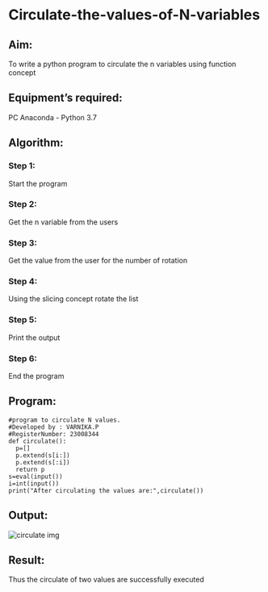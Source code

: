 # Circulate-the-values-of-N-variables
## Aim:
To write a python program to circulate the n variables using function concept
## Equipment’s required:
PC
Anaconda - Python 3.7
## Algorithm: 
### Step 1: 
Start the program
### Step 2: 
Get the n variable from the users
### Step 3: 
Get the value from the user for the number of rotation
### Step 4: 
Using the slicing concept rotate the list
### Step 5: 
Print the output
### Step 6: 
End the program

## Program:
```
#program to circulate N values.
#Developed by : VARNIKA.P
#RegisterNumber: 23008344
def circulate():
  p=[]
  p.extend(s[i:])
  p.extend(s[:i])
  return p
s=eval(input())
i=int(input())
print("After circulating the values are:",circulate())
```


## Output:


![circulate img](https://github.com/23008344/Circulate-the-values-of-N-variables/assets/145742655/fcd037fb-230a-4af1-b0aa-07abf476f04e)


## Result:
Thus the circulate of two values are successfully executed
